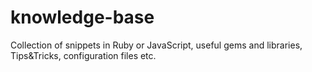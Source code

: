 knowledge-base
==============

Collection of snippets in Ruby or JavaScript, useful gems and libraries, Tips&amp;Tricks, configuration files etc.
